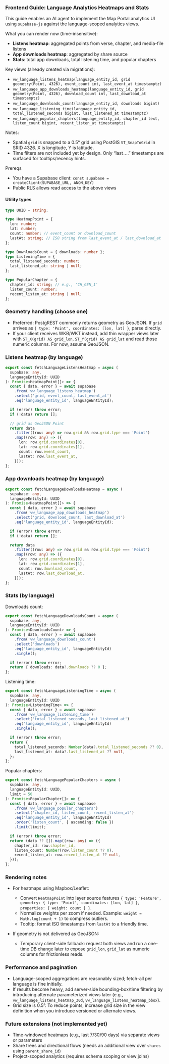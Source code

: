 ### Frontend Guide: Language Analytics Heatmaps and Stats

This guide enables an AI agent to implement the Map Portal analytics UI using `supabase-js` against the language-scoped analytics views.

What you can render now (time-insensitive):

- **Listens heatmap**: aggregated points from verse, chapter, and media-file listens
- **App downloads heatmap**: aggregated by share source
- **Stats**: total app downloads, total listening time, and popular chapters

Key views (already created via migrations):

- `vw_language_listens_heatmap(language_entity_id, grid geometry(Point, 4326), event_count int, last_event_at timestamptz)`
- `vw_language_app_downloads_heatmap(language_entity_id, grid geometry(Point, 4326), download_count int, last_download_at timestamptz)`
- `vw_language_downloads_count(language_entity_id, downloads bigint)`
- `vw_language_listening_time(language_entity_id, total_listened_seconds bigint, last_listened_at timestamptz)`
- `vw_language_popular_chapters(language_entity_id, chapter_id text, listen_count bigint, recent_listen_at timestamptz)`

Notes:

- Spatial `grid` is snapped to a 0.5° grid using PostGIS `ST_SnapToGrid` in SRID 4326. X is longitude, Y is latitude.
- Time filters are not included yet by design. Only “last\_...” timestamps are surfaced for tooltips/recency hints.

Prereqs

- You have a Supabase client: `const supabase = createClient(SUPABASE_URL, ANON_KEY)`
- Public RLS allows read access to the above views

#### Utility types

```ts
type UUID = string;

type HeatmapPoint = {
  lon: number;
  lat: number;
  count: number; // event_count or download_count
  lastAt: string; // ISO string from last_event_at / last_download_at
};

type DownloadsCount = { downloads: number };
type ListeningTime = {
  total_listened_seconds: number;
  last_listened_at: string | null;
};

type PopularChapter = {
  chapter_id: string; // e.g., 'CH_GEN_1'
  listen_count: number;
  recent_listen_at: string | null;
};
```

### Geometry handling (choose one)

- Preferred: PostgREST commonly returns geometry as GeoJSON. If `grid` arrives as `{ type: 'Point', coordinates: [lon, lat] }`, parse directly.
- If your client receives WKB/WKT instead, add thin wrapper views later with `ST_X(grid) AS grid_lon`, `ST_Y(grid) AS grid_lat` and read those numeric columns. For now, assume GeoJSON.

### Listens heatmap (by language)

```ts
export const fetchLanguageListensHeatmap = async (
  supabase: any,
  languageEntityId: UUID
): Promise<HeatmapPoint[]> => {
  const { data, error } = await supabase
    .from('vw_language_listens_heatmap')
    .select('grid, event_count, last_event_at')
    .eq('language_entity_id', languageEntityId);

  if (error) throw error;
  if (!data) return [];

  // grid as GeoJSON Point
  return data
    .filter((row: any) => row.grid && row.grid.type === 'Point')
    .map((row: any) => ({
      lon: row.grid.coordinates[0],
      lat: row.grid.coordinates[1],
      count: row.event_count,
      lastAt: row.last_event_at,
    }));
};
```

### App downloads heatmap (by language)

```ts
export const fetchLanguageDownloadsHeatmap = async (
  supabase: any,
  languageEntityId: UUID
): Promise<HeatmapPoint[]> => {
  const { data, error } = await supabase
    .from('vw_language_app_downloads_heatmap')
    .select('grid, download_count, last_download_at')
    .eq('language_entity_id', languageEntityId);

  if (error) throw error;
  if (!data) return [];

  return data
    .filter((row: any) => row.grid && row.grid.type === 'Point')
    .map((row: any) => ({
      lon: row.grid.coordinates[0],
      lat: row.grid.coordinates[1],
      count: row.download_count,
      lastAt: row.last_download_at,
    }));
};
```

### Stats (by language)

Downloads count:

```ts
export const fetchLanguageDownloadsCount = async (
  supabase: any,
  languageEntityId: UUID
): Promise<DownloadsCount> => {
  const { data, error } = await supabase
    .from('vw_language_downloads_count')
    .select('downloads')
    .eq('language_entity_id', languageEntityId)
    .single();

  if (error) throw error;
  return { downloads: data?.downloads ?? 0 };
};
```

Listening time:

```ts
export const fetchLanguageListeningTime = async (
  supabase: any,
  languageEntityId: UUID
): Promise<ListeningTime> => {
  const { data, error } = await supabase
    .from('vw_language_listening_time')
    .select('total_listened_seconds, last_listened_at')
    .eq('language_entity_id', languageEntityId)
    .single();

  if (error) throw error;
  return {
    total_listened_seconds: Number(data?.total_listened_seconds ?? 0),
    last_listened_at: data?.last_listened_at ?? null,
  };
};
```

Popular chapters:

```ts
export const fetchLanguagePopularChapters = async (
  supabase: any,
  languageEntityId: UUID,
  limit = 50
): Promise<PopularChapter[]> => {
  const { data, error } = await supabase
    .from('vw_language_popular_chapters')
    .select('chapter_id, listen_count, recent_listen_at')
    .eq('language_entity_id', languageEntityId)
    .order('listen_count', { ascending: false })
    .limit(limit);

  if (error) throw error;
  return (data ?? []).map((row: any) => ({
    chapter_id: row.chapter_id,
    listen_count: Number(row.listen_count ?? 0),
    recent_listen_at: row.recent_listen_at ?? null,
  }));
};
```

### Rendering notes

- For heatmaps using Mapbox/Leaflet:

  - Convert `HeatmapPoint` into layer source features `{ type: 'Feature', geometry: { type: 'Point', coordinates: [lon, lat] }, properties: { weight: count } }`.
  - Normalize weights per zoom if needed. Example: `weight = Math.log(count + 1)` to compress outliers.
  - Tooltip: format ISO timestamps from `lastAt` to a friendly time.

- If geometry is not delivered as GeoJSON:
  - Temporary client-side fallback: request both views and run a one-time DB change later to expose `grid_lon`, `grid_lat` as numeric columns for frictionless reads.

### Performance and pagination

- Language-scoped aggregations are reasonably sized; fetch-all per language is fine initially.
- If results become heavy, add server-side bounding-box/time filtering by introducing alternate parameterized views later (e.g., `vw_language_listens_heatmap_30d`, `vw_language_listens_heatmap_bbox`).
- Grid size is 0.5°. To reduce points, increase grid size in the view definition when you introduce versioned or alternate views.

### Future extensions (not implemented yet)

- Time-windowed heatmaps (e.g., last 7/30/90 days) via separate views or parameters
- Share trees and directional flows (needs an additional view over `shares` using `parent_share_id`)
- Project-scoped analytics (requires schema scoping or view joins)
